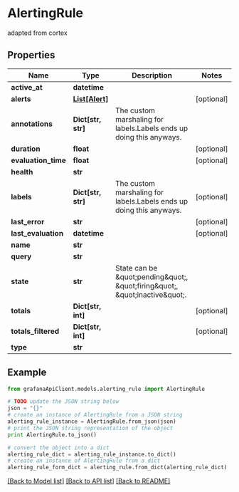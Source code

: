 # AlertingRule

adapted from cortex

## Properties
Name | Type | Description | Notes
------------ | ------------- | ------------- | -------------
**active_at** | **datetime** |  | 
**alerts** | [**List[Alert]**](Alert.md) |  | [optional] 
**annotations** | **Dict[str, str]** | The custom marshaling for labels.Labels ends up doing this anyways. | 
**duration** | **float** |  | [optional] 
**evaluation_time** | **float** |  | [optional] 
**health** | **str** |  | 
**labels** | **Dict[str, str]** | The custom marshaling for labels.Labels ends up doing this anyways. | [optional] 
**last_error** | **str** |  | [optional] 
**last_evaluation** | **datetime** |  | [optional] 
**name** | **str** |  | 
**query** | **str** |  | 
**state** | **str** | State can be \&quot;pending\&quot;, \&quot;firing\&quot;, \&quot;inactive\&quot;. | 
**totals** | **Dict[str, int]** |  | [optional] 
**totals_filtered** | **Dict[str, int]** |  | [optional] 
**type** | **str** |  | 

## Example

```python
from grafanaApiClient.models.alerting_rule import AlertingRule

# TODO update the JSON string below
json = "{}"
# create an instance of AlertingRule from a JSON string
alerting_rule_instance = AlertingRule.from_json(json)
# print the JSON string representation of the object
print AlertingRule.to_json()

# convert the object into a dict
alerting_rule_dict = alerting_rule_instance.to_dict()
# create an instance of AlertingRule from a dict
alerting_rule_form_dict = alerting_rule.from_dict(alerting_rule_dict)
```
[[Back to Model list]](../README.md#documentation-for-models) [[Back to API list]](../README.md#documentation-for-api-endpoints) [[Back to README]](../README.md)


